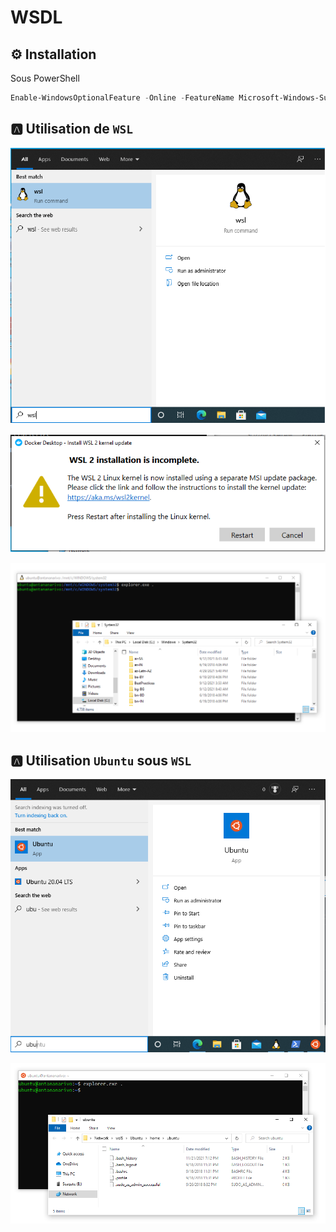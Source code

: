 # WSDL

## :gear: Installation

Sous PowerShell

```powershell
Enable-WindowsOptionalFeature -Online -FeatureName Microsoft-Windows-Subsystem-Linux
```
## :a: Utilisation de `WSL`

<img src="images/wsl2-distro.png" width="" height="" >    </img>

<img src="images/wsl2-install.png" width="" height="" >    </img>

<img src="images/wsl2-sys32-location.png" width="" height="" >    </img>


## :a: Utilisation `Ubuntu` sous `WSL`

<img src="images/ubuntu-distro.png" width="" height="" >   </img>

<img src="images/ubuntu-windows-location.png" width="" height="" >    </img>

